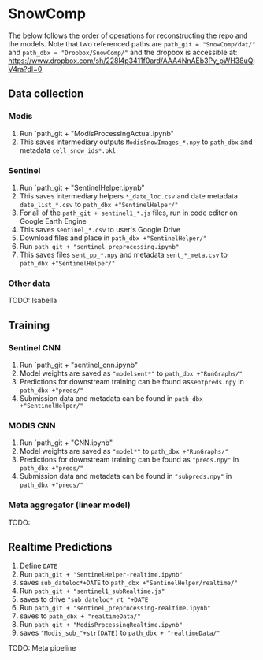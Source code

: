 # SnowComp
The below follows the order of operations for reconstructing the repo and the models. Note that two referenced paths are `path_git = "SnowComp/dat/"` and `path_dbx = "Dropbox/SnowComp/"` and the dropbox is accessible at: https://www.dropbox.com/sh/228l4p3411f0ard/AAA4NnAEb3Py_pWH38uQjV4ra?dl=0 

## Data collection
### Modis
1. Run `path_git + "ModisProcessingActual.ipynb"
2. This saves intermediary outputs `ModisSnowImages_*.npy` to `path_dbx` and metadata `cell_snow_ids*.pkl`

### Sentinel
1. Run `path_git + "SentinelHelper.ipynb"
2. This saves intermediary helpers `*_date_loc.csv` and date metadata `date_list_*.csv` to `path_dbx +"SentinelHelper/"`
3. For all of the `path_git + sentinel1_*.js` files, run in code editor on Google Earth Engine
4. This saves `sentinel_*.csv` to user's Google Drive
5. Download files and place in `path_dbx +"SentinelHelper/"`
6. Run `path_git + "sentinel_preprocessing.ipynb"`
7. This saves files `sent_pp_*.npy` and metadata `sent_*_meta.csv` to `path_dbx +"SentinelHelper/"`

### Other data
TODO: Isabella

## Training 
### Sentinel CNN
1. Run `path_git + "sentinel_cnn.ipynb"
2. Model weights are saved as `"modelsent*"` to `path_dbx +"RunGraphs/"`
3. Predictions for downstream training can be found as`sentpreds.npy` in `path_dbx +"preds/"`
4. Submission data and metadata can be found in `path_dbx +"SentinelHelper/"`

### MODIS CNN
1. Run `path_git + "CNN.ipynb"
2. Model weights are saved as `"model*"` to `path_dbx +"RunGraphs/"`
3. Predictions for downstream training can be found as `"preds.npy"` in `path_dbx +"preds/"`
4. Submission data and metadata can be found in `"subpreds.npy"` in `path_dbx +"preds/"`

### Meta aggregator (linear model)
TODO: 

## Realtime Predictions
1. Define `DATE`
2. Run `path_git + "SentinelHelper-realtime.ipynb"`
3. saves `sub_dateloc*+DATE` to `path_dbx +"SentinelHelper/realtime/"`
4. Run `path_git + "sentinel1_subRealtime.js"`
5. saves to drive `"sub_dateloc*_rt_"+DATE`
6. Run `path_git + "sentinel_preprocessing-realtime.ipynb"`
7. saves to `path_dbx + "realtimeData/"`
8. Run `path_git + "ModisProcessingRealtime.ipynb"`
9. saves `"Modis_sub_"+str(DATE)` to  `path_dbx + "realtimeData/"`

TODO: Meta pipeline
